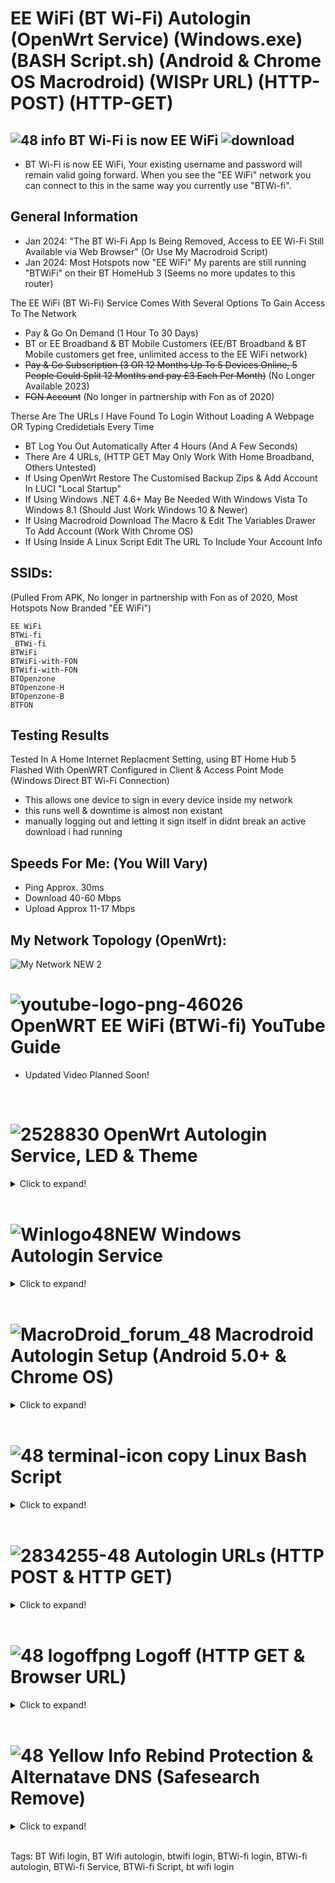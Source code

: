 # EE WiFi (BT Wi-Fi) Autologin (OpenWrt Service) (Windows.exe) (BASH Script.sh) (Android & Chrome OS Macrodroid) (WISPr URL) (HTTP-POST) (HTTP-GET)


## ![48 info](https://user-images.githubusercontent.com/11254983/166980034-691be097-a101-43bb-b44e-646f04299b87.png) BT Wi-Fi is now EE WiFi  ![download](https://github.com/aidanmacgregor/BTWi-Fi_Autologin_-_OpenWrt_Linux_ChromeOS_Android_Macrodroid_Windows.EXE/assets/11254983/196d7a5b-e3d7-415b-bf05-893b2f4f55e4) 
- BT Wi-Fi is now EE WiFi, Your existing username and password will remain valid going forward. When you see the "EE WiFi" network you can connect to this in the same way you currently use "BTWi-fi". </br>


## General Information

- Jan 2024: "The BT Wi-Fi App Is Being Removed, Access to EE Wi-Fi Still Available via Web Browser" (Or Use My Macrodroid Script)
- Jan 2024: Most Hotspots now "EE WiFi" My parents are still running "BTWiFi" on their BT HomeHub 3 (Seems no more updates to this router)

The EE WiFi (BT Wi-Fi) Service Comes With Several Options To Gain Access To The Network<br/>

- Pay & Go On Demand (1 Hour To 30 Days)
- BT or EE Broadband & BT Mobile Customers (EE/BT Broadband & BT Mobile customers get free, unlimited access to the EE WiFi network)
- ~~Pay & Go Subscription (3 OR 12 Months Up To 5 Devices Online, 5 People Could Split 12 Months and pay £3 Each Per Month)~~ (No Longer Available 2023)
- ~~FON Account~~ (No longer in partnership with Fon as of 2020)

Therse Are The URLs I Have Found To Login Without Loading A Webpage OR Typing Credidetials Every Time<br/>

- BT Log You Out Automatically After 4 Hours (And A Few Seconds)
- There Are 4 URLs, (HTTP GET May Only Work With Home Broadband, Others Untested) 
- If Using OpenWrt Restore The Customised Backup Zips & Add Account In LUCI "Local Startup"
- If Using Windows .NET 4.6+ May Be Needed With Windows Vista To Windows 8.1 (Should Just Work Windows 10 & Newer)
- If Using Macrodroid Download The Macro & Edit The Variables Drawer To Add Account (Work With Chrome OS)
- If Using Inside A Linux Script Edit The URL To Include Your Account Info


## SSIDs:
(Pulled From APK, No longer in partnership with Fon as of 2020, Most Hotspots Now Branded "EE WiFi")
```
EE WiFi
BTWi-fi
_BTWi-fi
BTWiFi
BTWiFi-with-FON
BTWifi-with-FON
BTOpenzone
BTOpenzone-H
BTOpenzone-B
BTFON
```


## Testing Results
Tested In A Home Internet Replacment Setting, using BT Home Hub 5 Flashed With OpenWRT Configured in Client & Access Point Mode (Windows Direct BT Wi-Fi Connection)

- This allows one device to sign in every device inside my network <br/>
- this runs well & downtime is almost non existant <br/>
- manually logging out and letting it sign itself in didnt break an active download i had running


## Speeds For Me: (You Will Vary)
- Ping Approx. 30ms <br/>
- Download 40-60 Mbps <br/>
- Upload Approx 11-17 Mbps<br/>

## My Network Topology (OpenWrt):
![My Network NEW 2](https://github.com/aidanmacgregor/EE_WiFi-BT_WiFi-Autologin-OpenWrt-Linux-ChromeOS-Android-Windows.EXE/assets/11254983/7b0e7688-7e9c-4112-8a4f-b129276306d4)

# ![youtube-logo-png-46026](https://user-images.githubusercontent.com/11254983/164994883-0a78494e-ae24-4eee-bdbe-a165a7c7d890.png) OpenWRT EE WiFi (BTWi-fi) YouTube Guide
- Updated Video Planned Soon!
<br/>

# ![2528830](https://user-images.githubusercontent.com/11254983/164993973-1b534096-84a8-4785-bf39-ea177eea4274.png) OpenWrt Autologin Service, LED & Theme

<details>
  <summary>Click to expand!</summary><br/>
- Set Up OpenWrt With EE WiFi (BTWi-fi) & The Autologin Service, THEME & LED Service Also Availible


### ![48 info](https://user-images.githubusercontent.com/11254983/166980034-691be097-a101-43bb-b44e-646f04299b87.png) Install The tar.gz Files Using LUCI (System > Backup / Flash Firmware)
	
![Install](https://user-images.githubusercontent.com/11254983/173888569-542fbbdd-c7c9-41cf-8411-1eceed69610c.JPG)	

### Autologin Service (System > Startup)
	
![Startup (3)](https://user-images.githubusercontent.com/11254983/173452552-d591d1c8-edd6-460b-b9bf-39509da5fda1.JPG)

### Add Your Account (System > Startup > Local Startup)
	
![Local Startup (3)](https://user-images.githubusercontent.com/11254983/173452553-e6a26dde-2d85-478a-9c94-22dde81a19fc.JPG)

### ![10254536-48](https://github.com/aidanmacgregor/BTWi-Fi_Autologin_-_OpenWrt_Linux_ChromeOS_Android_Macrodroid_Windows.EXE/assets/11254983/60b4e9d1-52d9-4805-882f-16e90f6f60a4) OpenWrt Code & Downloads
    
[Login Service](https://github.com/aidanmacgregor/BTWi-Fi_Autologin_-_OpenWRT)
    
[LED Service](https://github.com/aidanmacgregor/BTWi-Fi_Autologin_-_OpenWRT/tree/main/OpenWrt%20Themes%20%26%20LED%20Service/OpenWrt%20LED%20Service)
    
[Themes](https://github.com/aidanmacgregor/BTWi-Fi_Autologin_-_OpenWRT/tree/main/OpenWrt%20Themes%20%26%20LED%20Service/OpenWrt%20Theme)
    
  </details><br/>


# ![Winlogo48NEW](https://user-images.githubusercontent.com/11254983/173395338-8a7c71f5-caf0-45e8-bb6f-0574fd4ec867.png) Windows Autologin Service

<details>
  <summary>Click to expand!</summary><br/>

- Automatic Login, Start On Boot, Always Online, Minimise System To Tray
- Works On All Windows 10 & Newer As Is
- Windows Vista, 7, 8 & 8.1 Needs .net 4.6 to be manually installed
- First Attempt At Making Windows Software

## Windows GUI
![BT Wi-Fi Windows App](https://user-images.githubusercontent.com/11254983/184173045-f6e5ce51-4128-44fb-9964-eadcf718cf71.png)
  
## ![48 info](https://user-images.githubusercontent.com/11254983/166980034-691be097-a101-43bb-b44e-646f04299b87.png) Features:
- New UI Design [[NEW v4]]
- Automatic Login To UK Wide BT Wi-Fi Hotspots
- Tray Icon Double Click To Restore & Minnimise [[NEW v5]]
- Tray Icon Will Bring Window To Front Focus [[NEW v5]]
- Close Will Minimise To Tray (Exit By Using Right Click On Tray Icon, This WONT Run The Log Out URL, If Log Out Is Needed Thet Stop Service First) [[NEW v4]]
- Tray Icon Changes (Red & Green) To Reflect Current Internet Status Status (Reccomend Dragging Moving It To always Show Next To Wi-Fi Icom) [[NEW v4]]
- Auto Run Regestery Key & Start Service At Boot Option
- Saves State & Settings Instsantly When Changing Allowing For Reboot etc... Without loosing Settings [[NEW v4]]
- Http Response Based Sucsess Check Text Box (Indicates Login Sucsess, No Bt Wi-Fi/Internet, Wrong Username OR Password/Account Type)
- BT Wi-Fi Map Link Included [[NEW v4]]
- Status Indicators For Running & Internet
- Login Count
- Logoff URL is Run On Stop Service (About 10 Second Delay On BT Side Fr Logout To Stop Internet)
- HTTP Post Request Used For Login & Logout
- Complete rewrite, import should work work visual studio [[NEW v4]]

## ![10254536-48](https://github.com/aidanmacgregor/BTWi-Fi_Autologin_-_OpenWrt_Linux_ChromeOS_Android_Macrodroid_Windows.EXE/assets/11254983/60b4e9d1-52d9-4805-882f-16e90f6f60a4) Windows Code & Downloads
[Login Service](https://github.com/aidanmacgregor/BT-Wi-Fi-Autologin-Windows)
</details><br/>


# ![MacroDroid_forum_48](https://user-images.githubusercontent.com/11254983/164982041-be7d0dd7-5c9a-4b24-a5a4-4e8f82a17bc5.png) Macrodroid Autologin Setup (Android 5.0+ & Chrome OS)
<details>
  <summary>Click to expand!</summary><br/>
- Automatic Login From An Android Device, With Alway Online, Charging Only Mode, Track The Number Of Logins & See How To Set Android Up As Wi-Fi Repeater 

## ![48 info](https://user-images.githubusercontent.com/11254983/166980034-691be097-a101-43bb-b44e-646f04299b87.png) Downoad From Play Store Template Availible In The Macrodroid Template Store!

![Screenshot_20220502-194637_MacroDroid](https://user-images.githubusercontent.com/11254983/166310061-5c8bb11f-a9ec-429a-aa6c-8796fb5f5a72.jpg)
  
## Macrodroid GUI (Edit Settings & Add Account Here)
<details>
  <summary>Click to expand!</summary><br/>
Settings & Information Here
<br/>
<br/>
	  
![3  Screenshot_20220415-230400_MacroDroid_copy_640x1422](https://user-images.githubusercontent.com/11254983/163649231-921d6e70-86e0-46d0-8064-635d2b450ab8.png) <br/>
 </details><br/>
	
## ![10254536-48](https://github.com/aidanmacgregor/BTWi-Fi_Autologin_-_OpenWrt_Linux_ChromeOS_Android_Macrodroid_Windows.EXE/assets/11254983/60b4e9d1-52d9-4805-882f-16e90f6f60a4) Android Code & Downloads

[Login Service](https://github.com/aidanmacgregor/BTWi-Fi_Autologin_-_Android_ChromeOS_Macrodroid)

   </details>	
   
   </details>
	</details><br/>


# ![48 terminal-icon copy](https://user-images.githubusercontent.com/11254983/164985283-235c64c3-415e-4cb1-8ce9-8967c23add8e.png) Linux Bash Script
<details>
  <summary>Click to expand!</summary><br/>

- This is a shell script to automate the sign in and always remain connected to EE WiFi (BTWi-fi), Designed To Be Light, Simple & fast
    
## Terminal Running
![WSL2](https://user-images.githubusercontent.com/11254983/173451001-cce58162-7475-4322-9744-fb842ce40209.JPG)

## ![10254536-48](https://github.com/aidanmacgregor/BTWi-Fi_Autologin_-_OpenWrt_Linux_ChromeOS_Android_Macrodroid_Windows.EXE/assets/11254983/60b4e9d1-52d9-4805-882f-16e90f6f60a4) Linux Code & Download
[Login Service](https://github.com/aidanmacgregor/BTWi-Fi_Autologin_-_Linux)
    
 </details><br/>


# ![2834255-48](https://github.com/aidanmacgregor/BTWi-Fi_Autologin_-_OpenWrt_Linux_ChromeOS_Android_Macrodroid_Windows.EXE/assets/11254983/58ee927b-880c-443b-84f2-1942aebbf042) Autologin URLs (HTTP POST & HTTP GET)

<details>
  <summary>Click to expand!</summary><br/>

- The RAW URLs the BT Service Uses To Login


## ![4700146-48](https://github.com/aidanmacgregor/BTWi-Fi_Autologin_-_OpenWrt_Linux_ChromeOS_Android_Macrodroid_Windows.EXE/assets/11254983/c71ee156-bd31-478b-b793-3ee025fe27e8) HTTP POST
<details>
  <summary>Click to expand!</summary><br/>

- HTTP POST URLs, These Should Work With All Account Types (EE Broadband Unknown)

### ![48 green icon](https://user-images.githubusercontent.com/11254983/164984530-03352fa6-2b61-427a-b92c-911b60fee1bb.png) Secure HTTP POST (With SSL Certificate)

(Normal Login Does NOT Work With Other DNS Settings EG. Google DNS)
- BT Home Broadband:
```
wget --no-check-certificate -O /dev/null --post-data "username=EMAIL&password=PASSWORD" https://www.btwifi.com:8443/tbbLogon
```
```
wget --no-check-certificate -O /dev/null --post-data "username=EMAIL&password=PASSWORD" https://ee-wifi.ee.co.uk/tbbLogon
```
  
- EE Wi-Fi (Pay & Go):
```
wget --no-check-certificate -O /dev/null --post-data "username=EMAIL&password=PASSWORD" https://www.btwifi.com:8443/ante
```
```
wget --no-check-certificate -O /dev/null --post-data "username=EMAIL&password=PASSWORD" https://ee-wifi.ee.co.uk/ante
```
  
- BT Buisness Broadband:
```
wget --no-check-certificate -O /dev/null --post-data "username=EMAIL&password=PASSWORD" https://www.btwifi.com:8443/ante?partnerNetwork=btb
```
```
wget --no-check-certificate -O /dev/null --post-data "username=EMAIL&password=PASSWORD" https://ee-wifi.ee.co.uk/ante?partnerNetwork=btb
```
<br/>

### ![48 red icon](https://user-images.githubusercontent.com/11254983/164984548-c5ebaa6f-e76a-4752-8700-ed836cc31165.png) Insecure HTTP POST (Must Allow Any Certificate)

(SSL Error, Works With Other DNS Settings EG. Google DNS)
- BT Home Broadband:
```
wget --no-check-certificate -O /dev/null --post-data "username=EMAIL&password=PASSWORD" https://192.168.23.21:8443/tbbLogon
```
```
wget --no-check-certificate -O /dev/null --post-data "username=EMAIL&password=PASSWORD" https://217.39.0.50/tbbLogon
```
```
wget --no-check-certificate -O /dev/null --post-data "username=EMAIL&password=PASSWORD" https://109.144.192.50/tbbLogon
```
  
- EE Wi-Fi (Pay & Go):
```
wget --no-check-certificate -O /dev/null --post-data "username=EMAIL&password=PASSWORD" https://192.168.23.21:8443/ante
```
```
wget --no-check-certificate -O /dev/null --post-data "username=EMAIL&password=PASSWORD" https://217.39.0.50/ante
```
```
wget --no-check-certificate -O /dev/null --post-data "username=EMAIL&password=PASSWORD" https://109.144.192.50/ante
```
  
- BT Buisness Broadband:
```
wget --no-check-certificate -O /dev/null --post-data "username=EMAIL&password=PASSWORD" https://www.btwifi.com:8443/ante?partnerNetwork=btb
```
```
wget --no-check-certificate -O /dev/null --post-data "username=EMAIL&password=PASSWORD" https://217.39.0.50/ante?partnerNetwork=btb
```
```
wget --no-check-certificate -O /dev/null --post-data "username=EMAIL&password=PASSWORD" https://109.144.192.50/ante?partnerNetwork=btb
```

</details>


## ![2555544-48](https://github.com/aidanmacgregor/BTWi-Fi_Autologin_-_OpenWrt_Linux_ChromeOS_Android_Macrodroid_Windows.EXE/assets/11254983/8837a11b-f942-4ee2-85c8-d6ed1384f327) HTTP GET (Browser URL bar)
<details>
  <summary>Click to expand!</summary><br/>

- HTTP GET URLs, This Has Been Tested With Home Broadband Accounts, Others Unknown

### ![48 green icon](https://user-images.githubusercontent.com/11254983/164993018-7814c4d6-baee-4602-aae1-a9def39702cd.png) Secure HTTP GET (With SSL Certificate)

(Normal Login, Does NOT Work With Other DNS Settings EG. Google DNS) <br/>

- https://www.btwifi.com:8443/wbacOpen?username=EMAIL&password=PASSWORD
- https://ee-wifi.ee.co.uk/wbacOpen?username=EMAIL&password=PASSWORD

### ![48 red icon](https://user-images.githubusercontent.com/11254983/164984548-c5ebaa6f-e76a-4752-8700-ed836cc31165.png) Insecure HTTP GET (Must Allow Any Certificate)

(SSL Error in Browser, Works With Other DNS Settings EG. Google DNS) <br/>

- https://192.168.23.21:8443/wbacOpen?username=EMAIL&password=PASSWORD
- https://217.39.0.50/wbacOpen?username=EMAIL&password=PASSWORD
- https://109.144.192.50/wbacOpen?username=EMAIL&password=PASSWORD

 
  </details>
</details><br/>


# ![48 logoffpng](https://user-images.githubusercontent.com/11254983/164995694-4273493d-8bb6-4df4-91b4-ba90b926ce6c.png) Logoff (HTTP GET & Browser URL)
<details>
  <summary>Click to expand!</summary><br/>

- These URLs can be used to manually log out

### ![48 green icon](https://user-images.githubusercontent.com/11254983/164993018-7814c4d6-baee-4602-aae1-a9def39702cd.png) Secure Page

(Normal Logoff, Does NOT Work With Other DNS Settings EG. Google DNS) <br/>

- https://www.btwifi.com:8443/accountLogoff/home?confirmed=true
- https://ee-wifi.ee.co.uk/accountLogoff/home?confirmed=true

### ![48 red icon](https://user-images.githubusercontent.com/11254983/164984548-c5ebaa6f-e76a-4752-8700-ed836cc31165.png) Insecure
    
(SSL Error in Browser, Works With Other DNS Settings EG. Google DNS) <br/>

- https://192.168.23.21:8443/accountLogoff/home?confirmed=true
- https://217.39.0.50/accountLogoff/home?confirmed=true
- https://109.144.192.50/accountLogoff/home?confirmed=true

</details><br/>


# ![48 Yellow Info](https://user-images.githubusercontent.com/11254983/164985697-861a5a64-e88a-4279-a317-13859676e50e.png) Rebind Protection & Alternatave DNS (Safesearch Remove)
 
 <details>
  <summary>Click to expand!</summary><br/>

- Useful Info (OpenWrt Guide Already Included These Steps)<br/>

- Rebind Protection Needs To Be "OFF" To Load The Login Page Using Browser "btwifi.com:8443"
- To Use Rebind Protection "ON" (OpenWrt Default) Use The Insecure URLs (Cert Warning) "192.168.23.21:8443"

## Im Using Google DNS on the internal network To Remove Forced Google Safe Search

- Chose Network > Interfaces From The Menu
- EDIT the LAN Interface<br/>

![Interfaces](https://user-images.githubusercontent.com/11254983/173432696-46497af9-22af-4df6-99eb-12e17bb6f4b9.JPG)

- Open DHCP Server Tab, Advanced, Under DHCP-Options ADD
```
6,8.8.8.8,8.8.4.4
```
 ![dhcp options](https://user-images.githubusercontent.com/11254983/173432775-b3fa400d-aca2-465f-9096-86213073847f.JPG)

</details><br/>


Tags: BT Wifi login, BT Wifi autologin, btwifi login, BTWi-fi login, BTWi-fi autologin, BTWi-fi Service, BTWi-fi Script, bt wifi login
